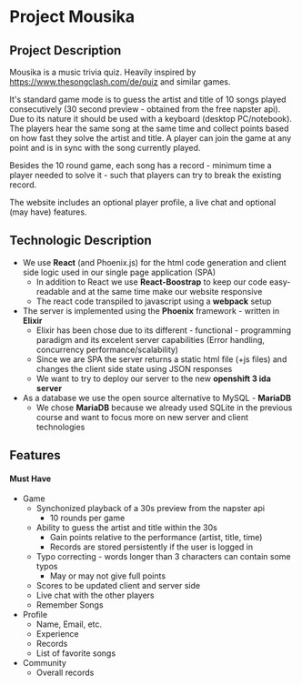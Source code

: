 # Project Mousika

## Project Description

Mousika is a music trivia quiz. Heavily inspired by https://www.thesongclash.com/de/quiz and similar games.

It's standard game mode is to guess the artist and title of 10 songs played consecutively (30 second  preview - obtained from the free napster api). Due to its nature it should be used with a keyboard (desktop PC/notebook). The players hear the same song at the same time and collect points based on how fast they solve the artist and title. A player can join the game at any point and is in sync with the song currently played.

Besides the 10 round game, each song has a record - minimum time a player needed to solve it - such that players can try to break the existing record.

The website includes an optional player profile, a live chat and optional (may have) features.



## Technologic Description

- We use **React** (and Phoenix.js) for the html code generation and client side logic used in our single page application (SPA)
  - In addition to React we use **React-Boostrap** to keep our code easy-readable and at the same time make our website responsive
  - The react code transpiled to javascript using a **webpack** setup
- The server is implemented using the **Phoenix** framework - written in **Elixir**
  - Elixir has been chose due to its different - functional - programming paradigm and its excelent server capabilities (Error handling, concurrency performance/scalability)
  - Since we are SPA the server returns a static html file (+js files) and changes the client side state using JSON responses 
  - We want to try to deploy our server to the new **openshift 3 ida server**
- As a database we use the open source alternative to MySQL - **MariaDB**
  - We chose **MariaDB** because we already used SQLite in the previous course and want to focus more on new server and client technologies



## Features

#### Must Have

- Game
  - Synchonized playback of a 30s preview from the napster api 
    - 10 rounds per game
  - Ability to guess the artist and title within the 30s
    - Gain points relative to the performance (artist, title, time)
    - Records are stored persistently if the user is logged in
  - Typo correcting - words longer than 3 characters can contain some typos
    - May or may not give full points
  - Scores to be updated client and server side
  - Live chat with the other players
  - Remember Songs
- Profile
  - Name, Email, etc.
  - Experience
  - Records
  - List of favorite songs
- Community
  - Overall records

